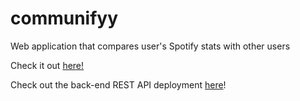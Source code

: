# communifyy
Web application that compares user's Spotify stats with other users

Check it out [here!](https://kevink856.github.io/communifyy)

Check out the back-end REST API deployment [here](https://kevink856.github.io/communifyy-server)!
